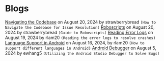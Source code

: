 # Blogs

[Navigating the Codebase](20240820-navigating-codebase.md) on August 20, 2024 by strawberrybread `(How to Navigate the Codebase for Issue Resolution)`
[Roboscripts](20240820-roboscript.md) on August 20, 2024 by strawberrybread `(Guide to Roboscripts)`
[Reading Error Logs](20240819-error-log.md) on August 19, 2024 by rlam20 `(Reading the error logs to resolve crashes)`
[Language Support in Android](20240816-language.md) on August 16, 2024, by rlam20 `(How to support different languages in Android)`
[Android Debugger](20240805-android-debugger.md) on August 5, 2024 by ewhang5 `(Utilizing the Android Studio Debugger to Solve Bugs)`
